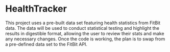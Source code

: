 # HealthTracker
This project uses a pre-built data set featuring health statistics from FitBit data. The data will be used to conduct statistical testing and highlight the results in digestible format, allowing the user to review their stats and make any necessary changes. Once the code is working, the plan is to swap from a pre-defined data set to the FitBit API.
